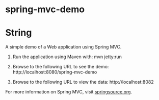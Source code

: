 spring-mvc-demo
===

String
=

A simple demo of a Web application using Spring MVC.

1) Run the application using Maven with: mvn jetty:run

2) Browse to the following URL to see the demo: http://localhost:8080/spring-mvc-demo

3) Browse to the following URL to view the data: http://localhost:8082

For more information on Spring MVC, visit [springsource.org].

[springsource.org]:http://springsource.org

